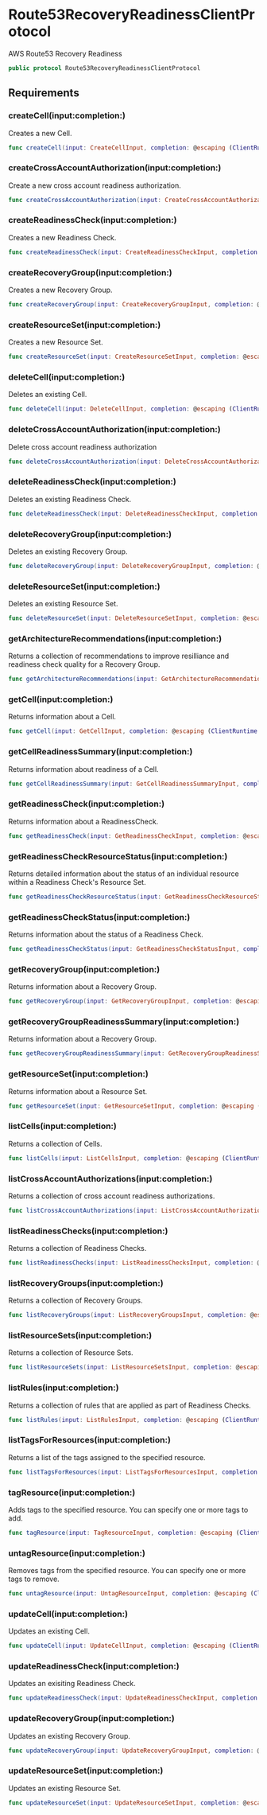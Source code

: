 # Route53RecoveryReadinessClientProtocol

AWS Route53 Recovery Readiness

``` swift
public protocol Route53RecoveryReadinessClientProtocol 
```

## Requirements

### createCell(input:​completion:​)

Creates a new Cell.

``` swift
func createCell(input: CreateCellInput, completion: @escaping (ClientRuntime.SdkResult<CreateCellOutputResponse, CreateCellOutputError>) -> Void)
```

### createCrossAccountAuthorization(input:​completion:​)

Create a new cross account readiness authorization.

``` swift
func createCrossAccountAuthorization(input: CreateCrossAccountAuthorizationInput, completion: @escaping (ClientRuntime.SdkResult<CreateCrossAccountAuthorizationOutputResponse, CreateCrossAccountAuthorizationOutputError>) -> Void)
```

### createReadinessCheck(input:​completion:​)

Creates a new Readiness Check.

``` swift
func createReadinessCheck(input: CreateReadinessCheckInput, completion: @escaping (ClientRuntime.SdkResult<CreateReadinessCheckOutputResponse, CreateReadinessCheckOutputError>) -> Void)
```

### createRecoveryGroup(input:​completion:​)

Creates a new Recovery Group.

``` swift
func createRecoveryGroup(input: CreateRecoveryGroupInput, completion: @escaping (ClientRuntime.SdkResult<CreateRecoveryGroupOutputResponse, CreateRecoveryGroupOutputError>) -> Void)
```

### createResourceSet(input:​completion:​)

Creates a new Resource Set.

``` swift
func createResourceSet(input: CreateResourceSetInput, completion: @escaping (ClientRuntime.SdkResult<CreateResourceSetOutputResponse, CreateResourceSetOutputError>) -> Void)
```

### deleteCell(input:​completion:​)

Deletes an existing Cell.

``` swift
func deleteCell(input: DeleteCellInput, completion: @escaping (ClientRuntime.SdkResult<DeleteCellOutputResponse, DeleteCellOutputError>) -> Void)
```

### deleteCrossAccountAuthorization(input:​completion:​)

Delete cross account readiness authorization

``` swift
func deleteCrossAccountAuthorization(input: DeleteCrossAccountAuthorizationInput, completion: @escaping (ClientRuntime.SdkResult<DeleteCrossAccountAuthorizationOutputResponse, DeleteCrossAccountAuthorizationOutputError>) -> Void)
```

### deleteReadinessCheck(input:​completion:​)

Deletes an existing Readiness Check.

``` swift
func deleteReadinessCheck(input: DeleteReadinessCheckInput, completion: @escaping (ClientRuntime.SdkResult<DeleteReadinessCheckOutputResponse, DeleteReadinessCheckOutputError>) -> Void)
```

### deleteRecoveryGroup(input:​completion:​)

Deletes an existing Recovery Group.

``` swift
func deleteRecoveryGroup(input: DeleteRecoveryGroupInput, completion: @escaping (ClientRuntime.SdkResult<DeleteRecoveryGroupOutputResponse, DeleteRecoveryGroupOutputError>) -> Void)
```

### deleteResourceSet(input:​completion:​)

Deletes an existing Resource Set.

``` swift
func deleteResourceSet(input: DeleteResourceSetInput, completion: @escaping (ClientRuntime.SdkResult<DeleteResourceSetOutputResponse, DeleteResourceSetOutputError>) -> Void)
```

### getArchitectureRecommendations(input:​completion:​)

Returns a collection of recommendations to improve resilliance and readiness check quality for a Recovery Group.

``` swift
func getArchitectureRecommendations(input: GetArchitectureRecommendationsInput, completion: @escaping (ClientRuntime.SdkResult<GetArchitectureRecommendationsOutputResponse, GetArchitectureRecommendationsOutputError>) -> Void)
```

### getCell(input:​completion:​)

Returns information about a Cell.

``` swift
func getCell(input: GetCellInput, completion: @escaping (ClientRuntime.SdkResult<GetCellOutputResponse, GetCellOutputError>) -> Void)
```

### getCellReadinessSummary(input:​completion:​)

Returns information about readiness of a Cell.

``` swift
func getCellReadinessSummary(input: GetCellReadinessSummaryInput, completion: @escaping (ClientRuntime.SdkResult<GetCellReadinessSummaryOutputResponse, GetCellReadinessSummaryOutputError>) -> Void)
```

### getReadinessCheck(input:​completion:​)

Returns information about a ReadinessCheck.

``` swift
func getReadinessCheck(input: GetReadinessCheckInput, completion: @escaping (ClientRuntime.SdkResult<GetReadinessCheckOutputResponse, GetReadinessCheckOutputError>) -> Void)
```

### getReadinessCheckResourceStatus(input:​completion:​)

Returns detailed information about the status of an individual resource within a Readiness Check's Resource Set.

``` swift
func getReadinessCheckResourceStatus(input: GetReadinessCheckResourceStatusInput, completion: @escaping (ClientRuntime.SdkResult<GetReadinessCheckResourceStatusOutputResponse, GetReadinessCheckResourceStatusOutputError>) -> Void)
```

### getReadinessCheckStatus(input:​completion:​)

Returns information about the status of a Readiness Check.

``` swift
func getReadinessCheckStatus(input: GetReadinessCheckStatusInput, completion: @escaping (ClientRuntime.SdkResult<GetReadinessCheckStatusOutputResponse, GetReadinessCheckStatusOutputError>) -> Void)
```

### getRecoveryGroup(input:​completion:​)

Returns information about a Recovery Group.

``` swift
func getRecoveryGroup(input: GetRecoveryGroupInput, completion: @escaping (ClientRuntime.SdkResult<GetRecoveryGroupOutputResponse, GetRecoveryGroupOutputError>) -> Void)
```

### getRecoveryGroupReadinessSummary(input:​completion:​)

Returns information about a Recovery Group.

``` swift
func getRecoveryGroupReadinessSummary(input: GetRecoveryGroupReadinessSummaryInput, completion: @escaping (ClientRuntime.SdkResult<GetRecoveryGroupReadinessSummaryOutputResponse, GetRecoveryGroupReadinessSummaryOutputError>) -> Void)
```

### getResourceSet(input:​completion:​)

Returns information about a Resource Set.

``` swift
func getResourceSet(input: GetResourceSetInput, completion: @escaping (ClientRuntime.SdkResult<GetResourceSetOutputResponse, GetResourceSetOutputError>) -> Void)
```

### listCells(input:​completion:​)

Returns a collection of Cells.

``` swift
func listCells(input: ListCellsInput, completion: @escaping (ClientRuntime.SdkResult<ListCellsOutputResponse, ListCellsOutputError>) -> Void)
```

### listCrossAccountAuthorizations(input:​completion:​)

Returns a collection of cross account readiness authorizations.

``` swift
func listCrossAccountAuthorizations(input: ListCrossAccountAuthorizationsInput, completion: @escaping (ClientRuntime.SdkResult<ListCrossAccountAuthorizationsOutputResponse, ListCrossAccountAuthorizationsOutputError>) -> Void)
```

### listReadinessChecks(input:​completion:​)

Returns a collection of Readiness Checks.

``` swift
func listReadinessChecks(input: ListReadinessChecksInput, completion: @escaping (ClientRuntime.SdkResult<ListReadinessChecksOutputResponse, ListReadinessChecksOutputError>) -> Void)
```

### listRecoveryGroups(input:​completion:​)

Returns a collection of Recovery Groups.

``` swift
func listRecoveryGroups(input: ListRecoveryGroupsInput, completion: @escaping (ClientRuntime.SdkResult<ListRecoveryGroupsOutputResponse, ListRecoveryGroupsOutputError>) -> Void)
```

### listResourceSets(input:​completion:​)

Returns a collection of Resource Sets.

``` swift
func listResourceSets(input: ListResourceSetsInput, completion: @escaping (ClientRuntime.SdkResult<ListResourceSetsOutputResponse, ListResourceSetsOutputError>) -> Void)
```

### listRules(input:​completion:​)

Returns a collection of rules that are applied as part of Readiness Checks.

``` swift
func listRules(input: ListRulesInput, completion: @escaping (ClientRuntime.SdkResult<ListRulesOutputResponse, ListRulesOutputError>) -> Void)
```

### listTagsForResources(input:​completion:​)

Returns a list of the tags assigned to the specified resource.

``` swift
func listTagsForResources(input: ListTagsForResourcesInput, completion: @escaping (ClientRuntime.SdkResult<ListTagsForResourcesOutputResponse, ListTagsForResourcesOutputError>) -> Void)
```

### tagResource(input:​completion:​)

Adds tags to the specified resource. You can specify one or more tags to add.

``` swift
func tagResource(input: TagResourceInput, completion: @escaping (ClientRuntime.SdkResult<TagResourceOutputResponse, TagResourceOutputError>) -> Void)
```

### untagResource(input:​completion:​)

Removes tags from the specified resource. You can specify one or more tags to remove.

``` swift
func untagResource(input: UntagResourceInput, completion: @escaping (ClientRuntime.SdkResult<UntagResourceOutputResponse, UntagResourceOutputError>) -> Void)
```

### updateCell(input:​completion:​)

Updates an existing Cell.

``` swift
func updateCell(input: UpdateCellInput, completion: @escaping (ClientRuntime.SdkResult<UpdateCellOutputResponse, UpdateCellOutputError>) -> Void)
```

### updateReadinessCheck(input:​completion:​)

Updates an exisiting Readiness Check.

``` swift
func updateReadinessCheck(input: UpdateReadinessCheckInput, completion: @escaping (ClientRuntime.SdkResult<UpdateReadinessCheckOutputResponse, UpdateReadinessCheckOutputError>) -> Void)
```

### updateRecoveryGroup(input:​completion:​)

Updates an existing Recovery Group.

``` swift
func updateRecoveryGroup(input: UpdateRecoveryGroupInput, completion: @escaping (ClientRuntime.SdkResult<UpdateRecoveryGroupOutputResponse, UpdateRecoveryGroupOutputError>) -> Void)
```

### updateResourceSet(input:​completion:​)

Updates an existing Resource Set.

``` swift
func updateResourceSet(input: UpdateResourceSetInput, completion: @escaping (ClientRuntime.SdkResult<UpdateResourceSetOutputResponse, UpdateResourceSetOutputError>) -> Void)
```

